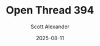 ---
layout: podcast
title: "Open Thread 394"
author: Scott Alexander
description: https://www.astralcodexten.com/p/open-thread-394
date: 2025-08-11
length: 772323
duration: 193
guid: open-thread-394
---
